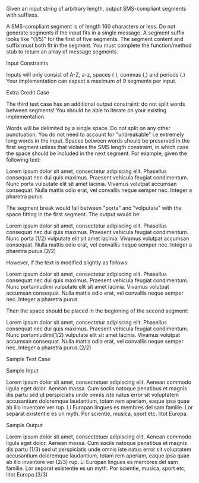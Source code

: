 Given an input string of arbitrary length, output SMS-compliant segments with suffixes.

A SMS-compliant segment is of length 160 characters or less.
Do not generate segments if the input fits in a single message.
A segment suffix looks like "(1/5)" for the first of five segments.
The segment content and suffix must both fit in the segment.
You must complete the function/method stub to return an array of message segments.

Input Constraints

Inputs will only consist of A-Z, a-z, spaces ( ), commas (,) and periods (.)
Your implementation can expect a maximum of 9 segments per input.

Extra Credit Case

The third test case has an additional output constraint: do not split words between segments! You should be able to iterate on your existing implementation.

Words will be delimited by a single space. Do not split on any other punctuation. You do not need to account for "unbreakable" i.e extremely long words in the input.
Spaces between words should be preserved in the first segment unless that violates the SMS length constraint, in which case the space should be included in the next segment.
For example, given the following text:

Lorem ipsum dolor sit amet, consectetur adipiscing elit. Phasellus consequat nec dui quis maximus. Praesent vehicula feugiat condimentum. Nunc porta vulputate elit sit amet lacinia. Vivamus volutpat accumsan consequat. Nulla mattis odio erat, vel convallis neque semper nec. Integer a pharetra purus

The segment break would fall between "porta" and "volputate" with the space fitting in the first segment. The output would be:

Lorem ipsum dolor sit amet, consectetur adipiscing elit. Phasellus consequat nec dui quis maximus. Praesent vehicula feugiat condimentum. Nunc porta (1/2)
vulputate elit sit amet lacinia. Vivamus volutpat accumsan consequat. Nulla mattis odio erat, vel convallis neque semper nec. Integer a pharetra purus.(2/2)

However, if the text is modified slightly as follows:

Lorem ipsum dolor sit amet, consectetur adipiscing elit. Phasellus consequat nec dui quis maximus. Praesent vehicula feugiat condimentum. Nunc portamludimi vulputate elit sit amet lacinia. Vivamus volutpat accumsan consequat. Nulla mattis odio erat, vel convallis neque semper nec. Integer a pharetra purus

Then the space should be placed in the beginning of the second segment:

Lorem ipsum dolor sit amet, consectetur adipiscing elit. Phasellus consequat nec dui quis maximus. Praesent vehicula feugiat condimentum. Nunc portamludimi(1/2)
 vulputate elit sit amet lacinia. Vivamus volutpat accumsan consequat. Nulla mattis odio erat, vel convallis neque semper nec. Integer a pharetra purus.(2/2)

Sample Test Case

Sample Input

Lorem ipsum dolor sit amet, consectetuer adipiscing elit. Aenean commodo ligula eget dolor. Aenean massa. Cum sociis natoque penatibus et magnis dis partu sed ut perspiciatis unde omnis iste natus error sit voluptatem accusantium doloremque laudantium, totam rem aperiam, eaque ipsa quae ab illo inventore ver rup. Li Europan lingues es membres del sam familie. Lor separat existentie es un myth. Por scientie, musica, sport etc, litot Europa.

Sample Output

Lorem ipsum dolor sit amet, consectetuer adipiscing elit. Aenean commodo ligula eget dolor. Aenean massa. Cum sociis natoque penatibus et magnis dis partu (1/3) sed ut perspiciatis unde omnis iste natus error sit voluptatem accusantium doloremque laudantium, totam rem aperiam, eaque ipsa quae ab illo inventore ver (2/3) rup. Li Europan lingues es membres del sam familie. Lor separat existentie es un myth. Por scientie, musica, sport etc, litot Europa.(3/3)
